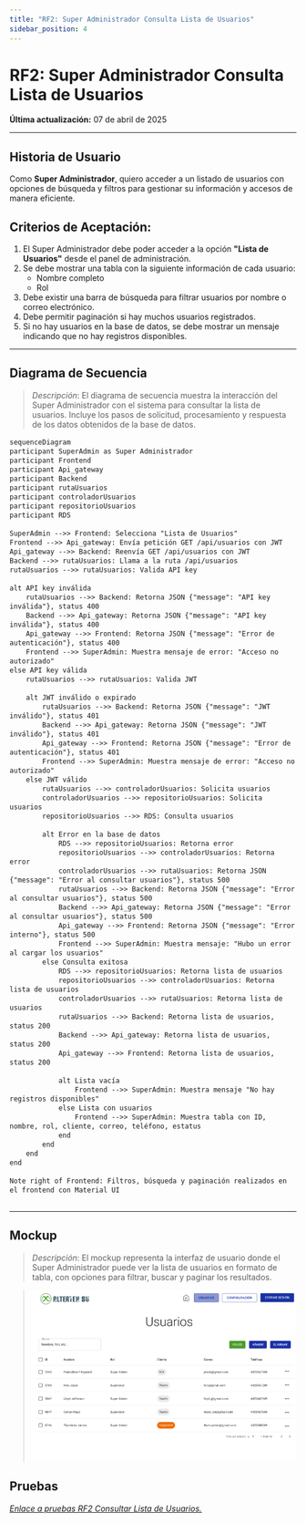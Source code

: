 ```yaml
---
title: "RF2: Super Administrador Consulta Lista de Usuarios"
sidebar_position: 4
---
```


# RF2: Super Administrador Consulta Lista de Usuarios

**Última actualización:** 07 de abril de 2025

---

## Historia de Usuario

Como **Super Administrador**, quiero acceder a un listado de usuarios con opciones de búsqueda y filtros para gestionar su información y accesos de manera eficiente.

## **Criterios de Aceptación:**

1. El Super Administrador debe poder acceder a la opción **"Lista de Usuarios"** desde el panel de administración.
2. Se debe mostrar una tabla con la siguiente información de cada usuario:
   - Nombre completo
   - Rol
3. Debe existir una barra de búsqueda para filtrar usuarios por nombre o correo electrónico.
4. Debe permitir paginación si hay muchos usuarios registrados.
5. Si no hay usuarios en la base de datos, se debe mostrar un mensaje indicando que no hay registros disponibles.

---

## **Diagrama de Secuencia**

> _Descripción_: El diagrama de secuencia muestra la interacción del Super Administrador con el sistema para consultar la lista de usuarios. Incluye los pasos de solicitud, procesamiento y respuesta de los datos obtenidos de la base de datos.

```mermaid
sequenceDiagram
participant SuperAdmin as Super Administrador
participant Frontend
participant Api_gateway
participant Backend
participant rutaUsuarios
participant controladorUsuarios
participant repositorioUsuarios
participant RDS

SuperAdmin -->> Frontend: Selecciona "Lista de Usuarios"
Frontend -->> Api_gateway: Envía petición GET /api/usuarios con JWT
Api_gateway -->> Backend: Reenvía GET /api/usuarios con JWT
Backend -->> rutaUsuarios: Llama a la ruta /api/usuarios
rutaUsuarios -->> rutaUsuarios: Valida API key

alt API key inválida
    rutaUsuarios -->> Backend: Retorna JSON {"message": "API key inválida"}, status 400
    Backend -->> Api_gateway: Retorna JSON {"message": "API key inválida"}, status 400
    Api_gateway -->> Frontend: Retorna JSON {"message": "Error de autenticación"}, status 400
    Frontend -->> SuperAdmin: Muestra mensaje de error: "Acceso no autorizado"
else API key válida
    rutaUsuarios -->> rutaUsuarios: Valida JWT

    alt JWT inválido o expirado
        rutaUsuarios -->> Backend: Retorna JSON {"message": "JWT inválido"}, status 401
        Backend -->> Api_gateway: Retorna JSON {"message": "JWT inválido"}, status 401
        Api_gateway -->> Frontend: Retorna JSON {"message": "Error de autenticación"}, status 401
        Frontend -->> SuperAdmin: Muestra mensaje de error: "Acceso no autorizado"
    else JWT válido
        rutaUsuarios -->> controladorUsuarios: Solicita usuarios
        controladorUsuarios -->> repositorioUsuarios: Solicita usuarios
        repositorioUsuarios -->> RDS: Consulta usuarios

        alt Error en la base de datos
            RDS -->> repositorioUsuarios: Retorna error
            repositorioUsuarios -->> controladorUsuarios: Retorna error
            controladorUsuarios -->> rutaUsuarios: Retorna JSON {"message": "Error al consultar usuarios"}, status 500
            rutaUsuarios -->> Backend: Retorna JSON {"message": "Error al consultar usuarios"}, status 500
            Backend -->> Api_gateway: Retorna JSON {"message": "Error al consultar usuarios"}, status 500
            Api_gateway -->> Frontend: Retorna JSON {"message": "Error interno"}, status 500
            Frontend -->> SuperAdmin: Muestra mensaje: "Hubo un error al cargar los usuarios"
        else Consulta exitosa
            RDS -->> repositorioUsuarios: Retorna lista de usuarios
            repositorioUsuarios -->> controladorUsuarios: Retorna lista de usuarios
            controladorUsuarios -->> rutaUsuarios: Retorna lista de usuarios
            rutaUsuarios -->> Backend: Retorna lista de usuarios, status 200
            Backend -->> Api_gateway: Retorna lista de usuarios, status 200
            Api_gateway -->> Frontend: Retorna lista de usuarios, status 200

            alt Lista vacía
                Frontend -->> SuperAdmin: Muestra mensaje "No hay registros disponibles"
            else Lista con usuarios
                Frontend -->> SuperAdmin: Muestra tabla con ID, nombre, rol, cliente, correo, teléfono, estatus
            end
        end
    end
end

Note right of Frontend: Filtros, búsqueda y paginación realizados en el frontend con Material UI


```

---

## **Mockup**

> _Descripción_: El mockup representa la interfaz de usuario donde el Super Administrador puede ver la lista de usuarios en formato de tabla, con opciones para filtrar, buscar y paginar los resultados.

> ![Interfaz de consultar lista de usuarios](imagenes/mockupConsultaListaUsuarios.PNG)

## **Pruebas**

_<u>[Enlace a pruebas RF2 Consultar Lista de Usuarios.](https://docs.google.com/spreadsheets/d/1NLGwGrGA5PVOEzLaqxa8Ts1D_Ng3QzzqNKWJYUzxD-M/edit?gid=1685718554#gid=1685718554)</u>_
